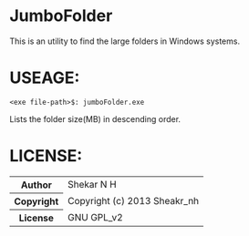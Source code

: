 JumboFolder
===========

This is an utility to find the large folders in Windows systems. 

USEAGE:
=======
	<exe file-path>$: jumboFolder.exe 

Lists the folder size(MB) in descending order.

LICENSE:
========

<table>
  <tr>
    <th>Author</th><td>Shekar N H</td>
  </tr>
  <tr>
    <th>Copyright</th><td>Copyright (c) 2013 Sheakr_nh</td>
  </tr>
  <tr>
    <th>License</th><td>GNU GPL_v2</td>
  </tr>
</table>